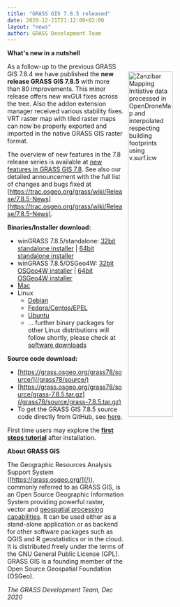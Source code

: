 ```yaml
---
title: "GRASS GIS 7.8.5 released"
date: 2020-12-21T21:12:00+02:00
layout: "news"
author: GRASS Development Team
---
```


**What's new in a nutshell**

<a href="/images/gallery/lidar/zmi_stone_town_opendronemap_v_surf_icw.png">
  <img src="/images/gallery/lidar/zmi_stone_town_opendronemap_v_surf_icw.png"
   alt="Zanzibar Mapping Initiative data processed in OpenDroneMap and interpolated respecting building footprints using v.surf.icw" title="Zanzibar Mapping Initiative data processed in OpenDroneMap and interpolated respecting building footprints using v.surf.icw"
   width="45%" style="float:right;padding-left:10px;padding-top:20px">
</a>

As a follow-up to the previous GRASS GIS 7.8.4 we have published the
**new release GRASS GIS 7.8.5** with more than 80 improvements. 
This minor release offers new wxGUI fixes across the tree. Also the addon
extension manager received various stability fixes. VRT raster map with tiled
raster maps can now be properly exported and imported in the native GRASS GIS
raster format.

The overview of new features in the 7.8 release series is available at 
[new features in GRASS GIS 7.8](https://trac.osgeo.org/grass/wiki/Grass7/NewFeatures78).
See also our detailed announcement with the full list of changes and 
bugs fixed at 
[https://trac.osgeo.org/grass/wiki/Release/7.8.5-News](https://trac.osgeo.org/grass/wiki/Release/7.8.5-News).

**Binaries/Installer download:**

- winGRASS 7.8.5/standalone: 
  [32bit standalone installer](/grass78/binary/mswindows/native/x86/WinGRASS-7.8.5-1-Setup-x86.exe) \| [64bit standalone installer](/grass78/binary/mswindows/native/x86_64/WinGRASS-7.8.5-1-Setup-x86_64.exe)
- winGRASS 7.8.5/OSGeo4W:
  [32bit OSGeo4W installer](http://download.osgeo.org/osgeo4w/osgeo4w-setup-x86.exe) \| [64bit OSGeo4W installer](http://download.osgeo.org/osgeo4w/osgeo4w-setup-x86_64.exe)
- [Mac](http://grassmac.wikidot.com/downloads)
- Linux
    - [Debian](https://tracker.debian.org/pkg/grass)
    - [Fedora/Centos/EPEL](https://src.fedoraproject.org/rpms/grass)
    - [Ubuntu](https://launchpad.net/~ubuntugis/+archive/ubuntu/ubuntugis-unstable/+packages?field.name_filter=grass)
    - ... further binary packages for other Linux distributions will follow shortly, please check at [software downloads](/download/software/index.html#g78x)

**Source code download:**

-   [https://grass.osgeo.org/grass78/source/](/grass78/source/)
-   [https://grass.osgeo.org/grass78/source/grass-7.8.5.tar.gz](/grass78/source/grass-7.8.5.tar.gz)
-   To get the GRASS GIS 7.8.5 source code directly from GitHub, see [here](https://github.com/OSGeo/grass/releases/tag/7.8.5).

First time users may explore the [**first steps tutorial**](/learn/) after
installation.

**About GRASS GIS**

The Geographic Resources Analysis Support System
([https://grass.osgeo.org/](/)), commonly referred to as GRASS GIS, is
an Open Source Geographic Information System providing powerful raster,
vector and [geospatial processing capabilities](https://grass.osgeo.org/learn/overview/).
It can be used either as a stand-alone application or as backend for other
software packages such as QGIS and R geostatistics or in the cloud. It is
distributed freely under the terms of the GNU General Public License (GPL).
GRASS GIS is a founding member of the Open Source Geospatial Foundation (OSGeo).

*The GRASS Development Team, Dec 2020*
